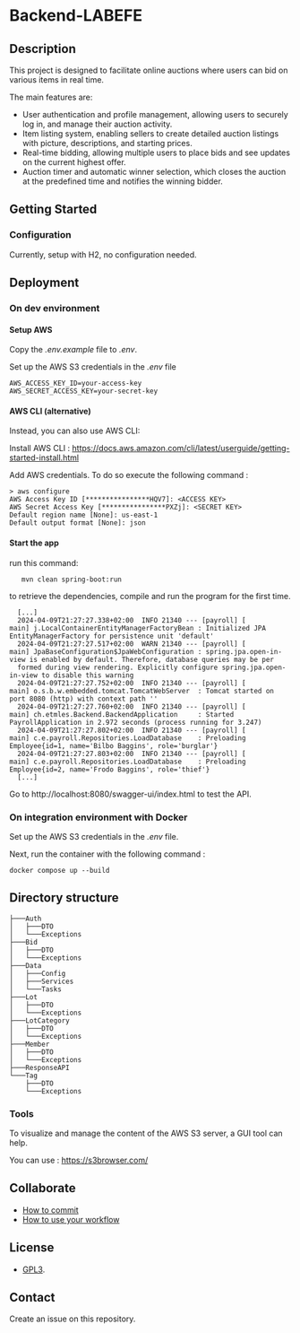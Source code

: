 # Backend-LABEFE

## Description

This project is designed to facilitate online auctions where users can bid on various items in real time.

The main features are:

- User authentication and profile management, allowing users to securely log in, and manage their auction activity.
- Item listing system, enabling sellers to create detailed auction listings with picture, descriptions, and starting prices.
- Real-time bidding, allowing multiple users to place bids and see updates on the current highest offer.
- Auction timer and automatic winner selection, which closes the auction at the predefined time and notifies the winning bidder.

## Getting Started

### Configuration

Currently, setup with H2, no configuration needed.

## Deployment

### On dev environment

#### Setup AWS
Copy the *.env.example* file to *.env*.

Set up the AWS S3 credentials in the *.env* file
```
AWS_ACCESS_KEY_ID=your-access-key
AWS_SECRET_ACCESS_KEY=your-secret-key
```
#### AWS CLI (alternative)
Instead, you can also use AWS CLI:

Install AWS CLI : https://docs.aws.amazon.com/cli/latest/userguide/getting-started-install.html

Add AWS credentials. To do so execute the following command :
```terminaloutput
> aws configure
AWS Access Key ID [****************HQV7]: <ACCESS KEY>
AWS Secret Access Key [****************PXZj]: <SECRET KEY>
Default region name [None]: us-east-1
Default output format [None]: json
```

#### Start the app
run this command:
```
   mvn clean spring-boot:run
```

to retrieve the dependencies, compile and run the program for the first time.

```
  [...]
  2024-04-09T21:27:27.338+02:00  INFO 21340 --- [payroll] [           main] j.LocalContainerEntityManagerFactoryBean : Initialized JPA EntityManagerFactory for persistence unit 'default'
  2024-04-09T21:27:27.517+02:00  WARN 21340 --- [payroll] [           main] JpaBaseConfiguration$JpaWebConfiguration : spring.jpa.open-in-view is enabled by default. Therefore, database queries may be per
  formed during view rendering. Explicitly configure spring.jpa.open-in-view to disable this warning
  2024-04-09T21:27:27.752+02:00  INFO 21340 --- [payroll] [           main] o.s.b.w.embedded.tomcat.TomcatWebServer  : Tomcat started on port 8080 (http) with context path ''
  2024-04-09T21:27:27.760+02:00  INFO 21340 --- [payroll] [           main] ch.etmles.Backend.BackendApplication     : Started PayrollApplication in 2.972 seconds (process running for 3.247)
  2024-04-09T21:27:27.802+02:00  INFO 21340 --- [payroll] [           main] c.e.payroll.Repositories.LoadDatabase    : Preloading Employee{id=1, name='Bilbo Baggins', role='burglar'}
  2024-04-09T21:27:27.803+02:00  INFO 21340 --- [payroll] [           main] c.e.payroll.Repositories.LoadDatabase    : Preloading Employee{id=2, name='Frodo Baggins', role='thief'}
  [...]
```

Go to http://localhost:8080/swagger-ui/index.html to test the API.

### On integration environment with Docker

Set up the AWS S3 credentials in the *.env* file.

Next, run the container with the following command :
```terminaloutput
docker compose up --build
```

## Directory structure

```shell
├───Auth
│   ├───DTO
│   └───Exceptions
├───Bid
│   ├───DTO
│   └───Exceptions
├───Data
│   ├───Config
│   ├───Services
│   └───Tasks
├───Lot
│   ├───DTO
│   └───Exceptions
├───LotCategory
│   ├───DTO
│   └───Exceptions
├───Member
│   ├───DTO
│   └───Exceptions
├───ResponseAPI
└───Tag
    ├───DTO
    └───Exceptions
```

### Tools
To visualize and manage the content of the AWS S3 server, a GUI tool can help.

You can use : https://s3browser.com/

## Collaborate

  * [How to commit](https://www.conventionalcommits.org/en/v1.0.0/)
  * [How to use your workflow](https://nvie.com/posts/a-successful-git-branching-model/)

## License

* [GPL3](LICENSE).

## Contact

Create an issue on this repository.
